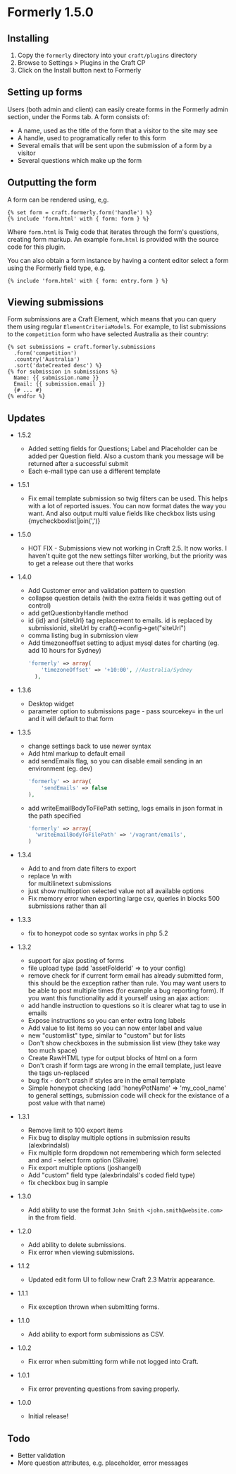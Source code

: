 # Formerly 1.5.0

## Installing

1. Copy the `formerly` directory into your `craft/plugins` directory
2. Browse to Settings > Plugins in the Craft CP
3. Click on the Install button next to Formerly

## Setting up forms

Users (both admin and client) can easily create forms in the Formerly admin
section, under the Forms tab. A form consists of:

* A name, used as the title of the form that a visitor to the site may see
* A handle, used to programatically refer to this form
* Several emails that will be sent upon the submission of a form by a visitor
* Several questions which make up the form

## Outputting the form

A form can be rendered using, e,g.

```twig
{% set form = craft.formerly.form('handle') %}
{% include 'form.html' with { form: form } %}
```

Where `form.html` is Twig code that iterates through the form's questions,
creating form markup. An example  `form.html` is provided with the source code
for this plugin.

You can also obtain a form instance by having a content editor select a form
using the Formerly field type, e.g.

```twig
{% include 'form.html' with { form: entry.form } %}
```

## Viewing submissions

Form submissions are a Craft Element, which means that you can query them using
regular `ElementCriteriaModel`s. For example, to list submissions to the
`competition` form who have selected Australia as their country:

```twig
{% set submissions = craft.formerly.submissions
  .form('competition')
  .country('Australia')
  .sort('dateCreated desc') %}
{% for submission in submissions %}
  Name: {{ submission.name }}
  Email: {{ submission.email }}
  {# ... #}
{% endfor %}
```

## Updates
* 1.5.2
  * Added setting fields for Questions; Label and Placeholder can be added per Question field. Also a custom thank you message will be returned after a successful submit
  * Each e-mail type can use a different template
* 1.5.1
  * Fix email template submission so twig filters can be used. This helps with a lot of reported issues. You can now format dates the way you want. And also output multi value fields like checkbox lists using {mycheckboxlist|join(',')}
* 1.5.0
  * HOT FIX - Submissions view not working in Craft 2.5. It now works. I haven't quite got the new settings filter working, but the priority was to get a release out there that works
* 1.4.0
  * Add Customer error and validation pattern to question
  * collapse question details (with the extra fields it was getting out of control)
  * add getQuestionbyHandle method
  * id {id} and {siteUrl} tag replacement to emails. id is replaced by submissionid, siteUrl by craft()->config->get("siteUrl")
  * comma listing bug in submission view
  * Add timezoneoffset setting to adjust mysql dates for charting (eg. add 10 hours for Sydney)
    ```php
    'formerly' => array(
        'timezoneOffset' => '+10:00', //Australia/Sydney
      ),      
    ```
* 1.3.6
  * Desktop widget
  * parameter option to submissions page - pass sourcekey=<formId> in the url and it will default to that form
* 1.3.5
  * change settings back to use newer syntax
  * Add html markup to default email
  * add sendEmails flag, so you can disable email sending in an environment (eg. dev)
      ```php
      'formerly' => array(
          'sendEmails' => false
      ),      
      ```
  * add writeEmailBodyToFilePath setting, logs emails in json format in the path specified
      ```php
      'formerly' => array(
        'writeEmailBodyToFilePath' => '/vagrant/emails',
      )
      ```
* 1.3.4
  * Add to and from date filters to export
  * replace \n with <br> for multilinetext submissions
  * just show multioption selected value not all available options
  * Fix memory error when exporting large csv, queries in blocks 500 submissions rather than all
* 1.3.3
  * fix to honeypot code so syntax works in php 5.2
* 1.3.2
  * support for ajax posting of forms
  * file upload type (add 'assetFolderId' => <id of asset folder to store files> to your config)
  * remove check for if current form email has already submitted form, this should be the exception rather than rule. You may want users to be able to post multiple times (for example a bug reporting form). If you want this functionality add it yourself using an ajax action:
  * add handle instruction to questions so it is clearer what tag to use in emails
  * Expose instructions so you can enter extra long labels
  * Add value to list items so you can now enter label and value
  * new "customlist" type, similar to "custom" but for lists
  * Don't show checkboxes in the submission list view (they take way too much space)
  * Create RawHTML type for output blocks of html on a form
  * Don't crash if form tags are wrong in the email template, just leave the tags un-replaced
  * bug fix - don't crash if styles are in the email template
  * Simple honeypot checking (add 'honeyPotName' => 'my_cool_name' to general settings, submission code will check for the existance of a post value with that name)

* 1.3.1
  * Remove limit to 100 export items
  * Fix bug to display multiple options in submission results (alexbrindalsl)
  * Fix multiple form dropdown not remembering which form selected and and - select form option (Silvaire)
  * Fix export multiple options (joshangell)
  * Add "custom" field type (alexbrindalsl's coded field type)
  * fix checkbox bug in sample
* 1.3.0
    * Add ability to use the format `John Smith <john.smith@website.com>` in the
    from field.
* 1.2.0
	* Add ability to delete submissions.
	* Fix error when viewing submissions.
* 1.1.2
	* Updated edit form UI to follow new Craft 2.3 Matrix appearance.
* 1.1.1
	* Fix exception thrown when submitting forms.
* 1.1.0
	* Add ability to export form submissions as CSV.
* 1.0.2
	* Fix error when submitting form while not logged into Craft.
* 1.0.1
	* Fix error preventing questions from saving properly.
* 1.0.0
	* Initial release!

## Todo

* Better validation
* More question attributes, e.g. placeholder, error messages
